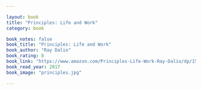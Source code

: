 ```yaml
---

layout: book
title: "Principles: Life and Work"
category: book

book_notes: false
book_title: "Principles: Life and Work"
book_author: "Ray Dalio"
book_rating: 8
book_link: "https://www.amazon.com/Principles-Life-Work-Ray-Dalio/dp/1501124021"
book_read_year: 2017
book_image: "principles.jpg"

---
```

